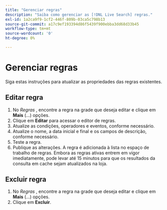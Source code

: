 ```yaml
---
title: "Gerenciar regras"
description: "Saiba como gerenciar as [!DNL Live Search] regras."
exl-id: 1a2ca9f9-1cf2-446f-809b-03ca5c798b13
source-git-commit: a17c9ef193394d86f5439f900ebba3dd68d33b45
workflow-type: tm+mt
source-wordcount: '0'
ht-degree: 0%

---
```


# Gerenciar regras

Siga estas instruções para atualizar as propriedades das regras existentes.

## Editar regra

1. No *Regras* , encontre a regra na grade que deseja editar e clique em **Mais** (...) opções.
1. Clique em **Editar** para acessar o editor de regras.
1. Atualize as condições, operadores e eventos, conforme necessário.
1. Atualize o nome, a data inicial e final e os campos de descrição, conforme necessário.
1. Teste a regra.
1. Publique as alterações.
A regra é adicionada à lista no espaço de trabalho de regras. Embora as regras ativas entrem em vigor imediatamente, pode levar até 15 minutos para que os resultados da consulta em cache sejam atualizados na loja.

## Excluir regra

1. No *Regras* , encontre a regra na grade que deseja editar e clique em **Mais** (...) opções.
1. Clique em **Excluir**.
